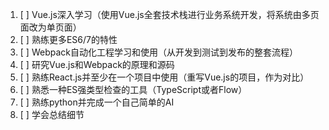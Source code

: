 1. [ ] Vue.js深入学习（使用Vue.js全套技术栈进行业务系统开发，将系统由多页面改为单页面）
1. [ ] 熟练更多ES6/7的特性
1. [ ] Webpack自动化工程学习和使用（从开发到测试到发布的整套流程）
1. [ ] 研究Vue.js和Webpack的原理和源码
1. [ ] 熟练React.js并至少在一个项目中使用（重写Vue.js的项目，作为对比）
1. [ ] 熟悉一种ES强类型检查的工具（TypeScript或者Flow）
1. [ ] 熟练python并完成一个自己简单的AI
1. [ ] 学会总结细节
